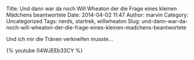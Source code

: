 Title: Und dann war da noch Will Wheaton der die Frage eines kleinen Mädchens beantwortete
Date: 2014-04-02 11:47
Author: marvin
Category: Uncategorized
Tags: nerds, startrek, willwheaton
Slug: und-dann-war-da-noch-will-wheaton-der-die-frage-eines-kleinen-madchens-beantwortete

Und ich mir die Tränen verkneifen musste...

{% youtube 04WJEEb33CY %}

